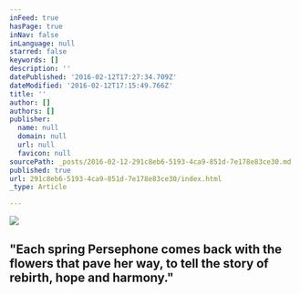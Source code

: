 ```yaml
---
inFeed: true
hasPage: true
inNav: false
inLanguage: null
starred: false
keywords: []
description: ''
datePublished: '2016-02-12T17:27:34.709Z'
dateModified: '2016-02-12T17:15:49.766Z'
title: ''
author: []
authors: []
publisher:
  name: null
  domain: null
  url: null
  favicon: null
sourcePath: _posts/2016-02-12-291c8eb6-5193-4ca9-851d-7e178e83ce30.md
published: true
url: 291c8eb6-5193-4ca9-851d-7e178e83ce30/index.html
_type: Article

---
```

![](https://the-grid-user-content.s3-us-west-2.amazonaws.com/e3014cfd-7001-492d-8728-04f19f50a5ba.jpg)

## "Each spring Persephone comes back with the flowers that pave her way, to tell the story of rebirth, hope and harmony."